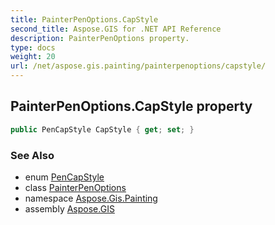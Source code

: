 ```yaml
---
title: PainterPenOptions.CapStyle
second_title: Aspose.GIS for .NET API Reference
description: PainterPenOptions property. 
type: docs
weight: 20
url: /net/aspose.gis.painting/painterpenoptions/capstyle/
---
```

## PainterPenOptions.CapStyle property

```csharp
public PenCapStyle CapStyle { get; set; }
```

### See Also

* enum [PenCapStyle](../../pencapstyle/)
* class [PainterPenOptions](../)
* namespace [Aspose.Gis.Painting](../../painterpenoptions/)
* assembly [Aspose.GIS](../../../)


